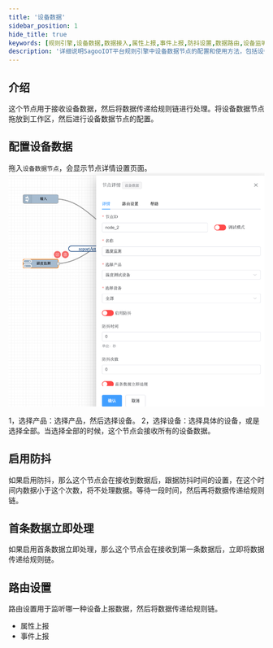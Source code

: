 ```yaml
---
title: '设备数据'
sidebar_position: 1
hide_title: true
keywords: [规则引擎,设备数据,数据接入,属性上报,事件上报,防抖设置,数据路由,设备监听,产品选择,数据处理]
description: '详细说明SagooIOT平台规则引擎中设备数据节点的配置和使用方法，包括设备选择、防抖设置、数据路由等功能，实现对设备数据的智能处理和转发。'
---
```


## 介绍

这个节点用于接收设备数据，然后将数据传递给规则链进行处理。将设备数据节点拖放到工作区，然后进行设备数据节点的配置。


## 配置设备数据


拖入`设备数据节点`，会显示节点详情设置页面。
![img](../../imgs/ruleEngine/device01.png)

1，选择产品：选择产品，然后选择设备。
2，选择设备：选择具体的设备，或是选择全部。当选择全部的时候，这个节点会接收所有的设备数据。

## 启用防抖
如果启用防抖，那么这个节点会在接收到数据后，跟据防抖时间的设置，在这个时间内数据小于这个次数，将不处理数据。等待一段时间，然后再将数据传递给规则链。

## 首条数据立即处理
如果启用首条数据立即处理，那么这个节点会在接收到第一条数据后，立即将数据传递给规则链。

## 路由设置
路由设置用于监听哪一种设备上报数据，然后将数据传递给规则链。

- 属性上报
- 事件上报
